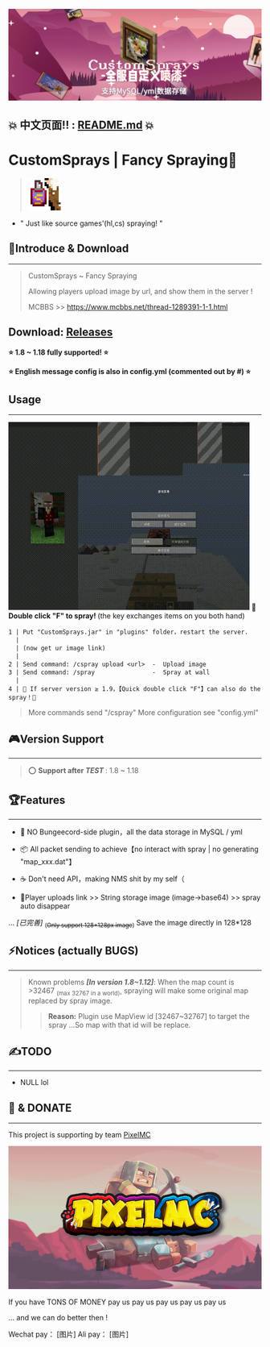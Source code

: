 ![CustomSprays](banner.png)

## <b>💥 中文页面!! : [README.md](README.md) 💥</b>


# <b>CustomSprays</b> | Fancy Spraying🎉

>![logo](logo64.png)

- " Just like source games'(hl,cs) spraying! "

## 📢Introduce & Download
___
> CustomSprays ~ Fancy Spraying
> 
> Allowing players upload image by url, and show them in the server !
>
> MCBBS >> https://www.mcbbs.net/thread-1289391-1-1.html

## <b>Download</b>: [Releases](https://gitee.com/pixelmc/CustomSprays/releases)

<b>⭐ 1.8 ~ 1.18 fully supported! ⭐</b>

<b>⭐ English message config is also in config.yml (commented out by #) ⭐</b>

## Usage
___
![QuickUse](QuickUse.gif "糊到爆炸的示意图")
<b>📡 Double click "F" to spray! </b>(the key exchanges items on you both hand)


    1 | Put "CustomSprays.jar" in "plugins" folder，restart the server.
      |
      | (now get ur image link)
      |
    2 | Send command: /cspray upload <url>  -  Upload image
    3 | Send command: /spray                -  Spray at wall
      |
    4 | 🎇 If server version ≥ 1.9，【Quick double click "F"】can also do the spray！🎇

> More commands send "/cspray"
> More configuration see "config.yml"

## 🎮Version Support
___
> ⭕ <b>Support after *TEST* </b> : 1.8 ~ 1.18



## 🏆Features
___

- 🙅‍ NO Bungeecord-side plugin，all the data storage in MySQL / yml

- 📦 All packet sending to achieve【no interact with spray | no generating "map_xxx.dat"】

- ☕ Don't need API，making NMS shit by my self（

- 🔗Player uploads link >> String storage image (image->base64) >> spray auto disappear

... *[已完善]* <sub>(~~Only support 128\*128px image~~)</sub> Save the image directly in 128*128



## ⚡Notices (actually BUGS)
___

> Known problems <b>*[In version 1.8~1.12]*</b>: When the map count is >32467 <sub>(max 32767 in a world)</sub>, spraying will make some original map replaced by spray image.
>
>> <b>Reason:</b> Plugin use MapView id [32467~32767] to target the spray ...So map with that id will be replace.



## ✍TODO
___
- NULL lol



## 💖 & DONATE
___
This project is supporting by team [PixelMC](http://pixelmc.cn/)

![logo](banner_logo.png)

If you have TONS OF MONEY pay us pay us pay us pay us pay us

... and we can do better then !

Wechat pay：
[图片]
Ali pay：
[图片]